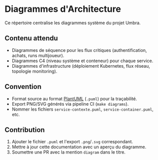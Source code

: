 # Diagrammes d'Architecture

Ce répertoire centralise les diagrammes système du projet Umbra.

## Contenu attendu
- Diagrammes de séquence pour les flux critiques (authentification, achats, runs multijoueur).
- Diagrammes C4 (niveau système et conteneur) pour chaque service.
- Diagrammes d'infrastructure (déploiement Kubernetes, flux réseau, topologie monitoring).

## Convention
- Format source au format [PlantUML](https://plantuml.com/) (`.puml`) pour la traçabilité.
- Export PNG/SVG générés via pipeline CI (`make diagrams`).
- Nommer les fichiers `service-contexte.puml`, `service-container.puml`, etc.

## Contribution
1. Ajouter le fichier `.puml` et l'export `.png`/`.svg` correspondant.
2. Mettre à jour cette documentation avec un aperçu du diagramme.
3. Soumettre une PR avec la mention `diagram` dans le titre.
